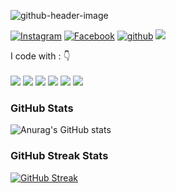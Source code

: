![github-header-image](https://user-images.githubusercontent.com/110957364/183928873-50b2c293-99be-4abe-9fc7-3b303fabf434.jpg)


[![Instagram](https://img.shields.io/badge/A_U_T_AUT-%23E4405F.svg?style=for-the-badge&logo=Instagram&logoColor=white)](https://www.instagram.com/a_u_t_aut/)
[![Facebook](https://img.shields.io/badge/Autsada_Wiriya-1877F2?style=for-the-badge&logo=facebook&logoColor=white)](https://www.facebook.com/Autsada.AiHUiGHT/)
[![github](https://img.shields.io/badge/AUTSADAWIRIYA-12100E.svg?style=for-the-badge&logo=github&logoColor=white)](https://github.com/AutsadaWiriya)
![](https://komarev.com/ghpvc/?username=AutsadaWiriya&label=PROFILE+VIEWS&style=for-the-badge&color=brightgreen)

<p align="left">
I code with :  👇
<br><br>
<img src="https://img.shields.io/badge/VSCode-0078D4?style=for-the-badge&logo=visual%20studio%20code&logoColor=white"/> 
<img src="https://img.shields.io/badge/Python-3776AB?style=for-the-badge&logo=python&logoColor=white"/> 
<img src="https://img.shields.io/badge/JavaScript-F7DF1E?style=for-the-badge&logo=javascript&logoColor=white"/>
<img src="https://img.shields.io/badge/C%2B%2B-00599C?style=for-the-badge&logo=c%2B%2B&logoColor=white"/> 
<img src="https://img.shields.io/badge/HTML5-E34F26?style=for-the-badge&logo=html5&logoColor=white"/>   
<img src="https://img.shields.io/badge/CSS-239120?&style=for-the-badge&logo=css3&logoColor=white"/> 
</p>


### GitHub Stats
![Anurag's GitHub stats](https://github-readme-stats.vercel.app/api?username=AutsadaWiriya&show_icons=true&theme=onedark)


### GitHub Streak Stats
[![GitHub Streak](http://github-readme-streak-stats.herokuapp.com?user=AutsadaWiriya&theme=dark&hide_border=true&date_format=j%20M%5B%20Y%5D)](https://git.io/streak-stats)
